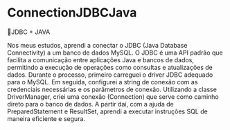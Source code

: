 # ConnectionJDBCJava

🚀JDBC + JAVA 

Nos meus estudos, aprendi a conectar o JDBC (Java Database Connectivity) a um banco de dados MySQL. 
O JDBC é uma API padrão que facilita a comunicação entre aplicações Java e bancos de dados, 
permitindo a execução de operações como consultas e atualizações de dados.
Durante o processo, primeiro carreguei o driver JDBC adequado para o MySQL. 
Em seguida, configurei a string de conexão com as credenciais necessárias e os parâmetros de conexão. 
Utilizando a classe DriverManager, criei uma conexão (Connection) que serve como caminho direto para o banco de dados. 
A partir daí, com a ajuda de PreparedStatement e ResultSet, aprendi a executar instruções SQL de maneira eficiente e segura.
